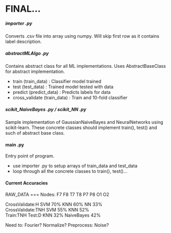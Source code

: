 # FINAL...

##### importer .py
Converts .csv file into array using numpy. Will skip first row as it contains label description.

##### abstractMLAlgo .py
Contains abstract class for all ML implementations. Uses AbstractBaseClass for abstract implementation. 
  - train (train_data) : Classifier model trained
  - test (test_data) : Trained model tested with data
  - predict (predict_data) : Predicts labels for data
  - cross_validate (train_data) : Train and 10-fold classifier
 
##### scikit_NaiveBayes .py / scikit_NN .py
Sample implementation of GaussianNaiveBayes and NeuralNetworks using scikit-learn. These concrete classes should implement train(), test() and such of abstract base class.

#### main .py

Entry point of program. 
  - use importer .py to setup arrays of train_data and test_data 
  - loop through all the concrete classes to train(), test()...



#### Current Accuracies

RAW_DATA === Nodes: F7 F8 T7 T8 P7 P8 O1 O2

CrossValidate:H         SVM 70% KNN 60% NN 33% <br/> 
CrossValidate:TNH       SVM 55% KNN 52% <br/>
Train:TNH Test:D        KNN 32% NaiveBayes 42% <br/>

Need to: Fourier? Normalize? Preprocess: Noise?
